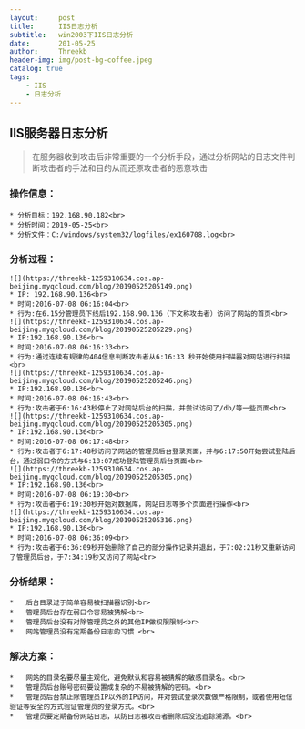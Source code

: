 ```yaml
---
layout:     post
title:      IIS日志分析
subtitle:   win2003下IIS日志分析
date:       201-05-25
author:     Threekb
header-img: img/post-bg-coffee.jpeg
catalog: true
tags:
    - IIS
    - 日志分析
---
```


## IIS服务器日志分析
>在服务器收到攻击后非常重要的一个分析手段，通过分析网站的日志文件判断攻击者的手法和目的从而还原攻击者的恶意攻击
### 操作信息：
    * 分析目标：192.168.90.182<br>
    * 分析时间：2019-05-25<br>
    * 分析文件：C:/windows/system32/logfiles/ex160708.log<br>

### 分析过程：
    ![](https://threekb-1259310634.cos.ap-beijing.myqcloud.com/blog/20190525205149.png)
    * IP: 192.168.90.136<br>
    * 时间:2016-07-08 06:16:04<br>
    * 行为:在6.15分管理员下线后192.168.90.136（下文称攻击者）访问了网站的首页<br>
    ![](https://threekb-1259310634.cos.ap-beijing.myqcloud.com/blog/20190525205229.png)
    * IP:192.168.90.136<br>
    * 时间:2016-07-08 06:16:33<br>
    * 行为:通过连续有规律的404信息判断攻击者从6:16:33 秒开始使用扫描器对网站进行扫描<br>
    ![](https://threekb-1259310634.cos.ap-beijing.myqcloud.com/blog/20190525205246.png)
    * IP:192.168.90.136<br>
    * 时间:2016-07-08 06:16:43<br>
    * 行为:攻击者于6:16:43秒停止了对网站后台的扫描，并尝试访问了/db/等一些页面<br>
    ![](https://threekb-1259310634.cos.ap-beijing.myqcloud.com/blog/20190525205305.png)
    * IP:192.168.90.136<br>
    * 时间:2016-07-08 06:17:48<br>
    * 行为:攻击者于6:17:48秒访问了网站的管理员后台登录页面，并与6:17:50开始尝试登陆后台，通过弱口令的方式与6:18:07成功登陆管理员后台页面<br>
    ![](https://threekb-1259310634.cos.ap-beijing.myqcloud.com/blog/20190525205305.png)
    * IP:192.168.90.136<br>
    * 时间:2016-07-08 06:19:30<br>
    * 行为:攻击者于6:19:30秒开始对数据库，网站日志等多个页面进行操作<br>
    ![](https://threekb-1259310634.cos.ap-beijing.myqcloud.com/blog/20190525205316.png)
    * IP:192.168.90.136<br>
    * 时间:2016-07-08 06:36:09<br>
    * 行为:攻击者于6:36:09秒开始删除了自己的部分操作记录并退出，于7:02:21秒又重新访问了管理员后台，于7:34:19秒又访问了网站<br>

### 分析结果：
    *   后台目录过于简单容易被扫描器识别<br>
    *   管理员后台存在弱口令容易被猜解<br>
    *   管理员后台没有对除管理员之外的其他IP做权限限制<br>
    *   网站管理员没有定期备份日志的习惯 <br>

### 解决方案：
    *   网站的目录名要尽量主观化，避免默认和容易被猜解的敏感目录名。<br>
    *   管理员后台账号密码要设置成复杂的不易被猜解的密码。<br>
    *   管理员后台禁止除管理员IP以外的IP访问，并对尝试登录次数做严格限制，或者使用短信验证等安全的方式验证管理员的登录方式。<br>
    *   管理员要定期备份网站日志，以防日志被攻击者删除后没法追踪溯源。<br>




